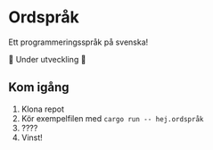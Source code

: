 # Ordspråk
Ett programmeringsspråk på svenska!

👷 Under utveckling 👷

## Kom igång
1. Klona repot
2. Kör exempelfilen med `cargo run -- hej.ordspråk`
3. ????
4. Vinst!
